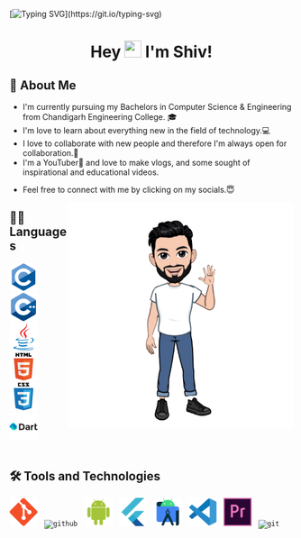 [![Typing SVG](https://readme-typing-svg.herokuapp.com/?size=30&duration=6000&vCenter=true&lines=Welcome+To+My+GitHub!!)](https://git.io/typing-svg)
<h1 align="center">Hey <img src="https://github.com/TheDudeThatCode/TheDudeThatCode/blob/master/Assets/Hi.gif" width="30px" height="30px"> I'm Shiv!</h1>

## 🚀 About Me
* I'm currently pursuing my Bachelors in Computer Science & Engineering from Chandigarh Engineering College. 🎓
* I'm love to learn about everything new in the field of technology.💻
* I love to collaborate with new people and therefore I'm always open for collaboration.🤝
* I'm a YouTuber🎥 and love to make vlogs, and some sought of inspirational and educational videos.
- Feel free to connect with me by clicking on my socials.😇

<img align="right" alt="PNG" src="https://github.com/shivchauhan795/shivchauhan795/blob/main/Untitled%20design.png" width="400" height="400" />

## 👨‍💻 Languages

<code><img src="https://raw.githubusercontent.com/devicons/devicon/master/icons/c/c-original.svg" alt="c" width="50" height="50"/></code> &nbsp;
<code><img src="https://raw.githubusercontent.com/devicons/devicon/master/icons/cplusplus/cplusplus-original.svg" alt="cplusplus" width="50" height="50"/></code> &nbsp;
<code><img src="https://raw.githubusercontent.com/devicons/devicon/master/icons/java/java-original.svg" alt="java" width="50" height="50"/></code> &nbsp;
<code><img src="https://raw.githubusercontent.com/devicons/devicon/master/icons/html5/html5-original-wordmark.svg" alt="html5" width="50" height="50"/></code> &nbsp;
<code><img src="https://raw.githubusercontent.com/devicons/devicon/master/icons/css3/css3-original-wordmark.svg" alt="css3" width="50" height="50"/></code> &nbsp;
<code><img src="https://raw.githubusercontent.com/devicons/devicon/master/icons/dart/dart-original-wordmark.svg" alt="css3" width="50" height="50"/></code> &nbsp;
</br></br>

## 🛠️ Tools and Technologies

<code><img src="https://raw.githubusercontent.com/devicons/devicon/master/icons/git/git-original.svg" alt="git" width="50" height="50"/></code> &nbsp;
<code><img src="https://pbs.twimg.com/profile_images/1414990564408262661/r6YemvF9_400x400.jpg" alt="github" width="50" height="50"/></code> &nbsp;
<code><img src="https://raw.githubusercontent.com/devicons/devicon/master/icons/android/android-original.svg" alt="git" width="50" height="50"/></code> &nbsp;
<code><img src="https://raw.githubusercontent.com/devicons/devicon/master/icons/flutter/flutter-original.svg" alt="git" width="50" height="50"/></code> &nbsp;
<code><img src="https://raw.githubusercontent.com/devicons/devicon/master/icons/androidstudio/androidstudio-original.svg" alt="git" width="50" height="50"/></code> &nbsp;
<code><img src="https://raw.githubusercontent.com/devicons/devicon/master/icons/vscode/vscode-original.svg" alt="git" width="50" height="50"/></code> &nbsp;
<code><img src="https://raw.githubusercontent.com/devicons/devicon/master/icons/premierepro/premierepro-original.svg" alt="git" width="50" height="50"/></code> &nbsp;
<code><img src="https://raw.githubusercontent.com/devicons/devicon/master/icons/photoshopcs/photoshopcs-original.svg" alt="git" width="50" height="50"/></code> &nbsp;

<!--
https://github.com/shivchauhan795/shivchauhan795/blob/main/Untitled%20design.png
**shivchauhan795/shivchauhan795** is a ✨ _special_ ✨ repository because its `README.md` (this file) appears on your GitHub profile.

Here are some ideas to get you started:

- 🔭 I’m currently working on ...
- 🌱 I’m currently learning ...
- 👯 I’m looking to collaborate on ...
- 🤔 I’m looking for help with ...
- 💬 Ask me about ...
- 📫 How to reach me: ...
- 😄 Pronouns: ...
- ⚡ Fun fact: ...
-->
